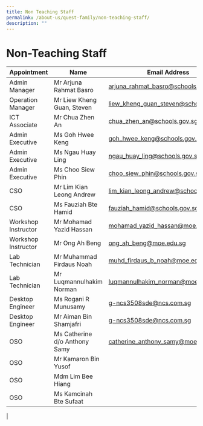 ```yaml
---
title: Non Teaching Staff
permalink: /about-us/quest-family/non-teaching-staff/
description: ""
---
```

Non-Teaching Staff
==================

| Appointment |Name | Email Address |
| -------- | -------- | -------- |
| Admin Manager| Mr Arjuna Rahmat Basro| <a href="mailto: arjuna_rahmat_basro@schools.gov.sg"> arjuna_rahmat_basro@schools.gov.sg</a>      |
| Operation Manager| Mr Liew Kheng Guan, Steven| <a href="mailto: liew_kheng_guan_steven@schools.gov.sg"> liew_kheng_guan_steven@schools.gov.sg</a>      
| ICT Associate|  Mr Chua Zhen An| <a href="mailto: chua_zhen_an@schools.gov.sg"> chua_zhen_an@schools.gov.sg</a>      |
| Admin Executive|  Ms Goh Hwee Keng| <a href="mailto: goh_hwee_keng@schools.gov.sg"> goh_hwee_keng@schools.gov.sg</a>      |
| Admin Executive|  Ms Ngau Huay Ling| <a href="mailto: ngau_huay_ling@schools.gov.sg"> ngau_huay_ling@schools.gov.sg</a>      |
| Admin Executive|  Ms Choo Siew Phin| <a href="mailto: choo_siew_phin@schools.gov.sg"> choo_siew_phin@schools.gov.sg</a>      |
| CSO |  Mr Lim Kian Leong Andrew| <a href="mailto: lim_kian_leong_andrew@schools.gov.sg"> lim_kian_leong_andrew@schools.gov.sg</a>      |
| CSO |  Ms Fauziah Bte Hamid | <a href="mailto: fauziah_hamid@schools.gov.sg"> fauziah_hamid@schools.gov.sg</a>      |
| Workshop Instructor |  Mr Mohamad Yazid Hassan| <a href="mailto: mohamad_yazid_hassan@moe.edu.sg"> mohamad_yazid_hassan@moe.edu.sg</a>      |
| Workshop Instructor |  Mr Ong Ah Beng | <a href="mailto: ong_ah_beng@moe.edu.sg"> ong_ah_beng@moe.edu.sg</a>      |
| Lab Technician|  Mr Muhammad Firdaus Noah| <a href="mailto: muhd_firdaus_b_noah@moe.edu.sg"> muhd_firdaus_b_noah@moe.edu.sg</a>      |
| Lab Technician|  Mr Luqmannulhakim Norman| <a href="mailto: luqmannulhakim_norman@moe.edu.sg"> luqmannulhakim_norman@moe.edu.sg</a>      |
| Desktop Engineer|  Ms Rogani R Munusamy| <a href="mailto: g-ncs3508sde@ncs.com.sg"> g-ncs3508sde@ncs.com.sg</a>      |
 | Desktop Engineer|  Mr Aiman Bin Shamjafri| <a href="mailto: g-ncs3508sde@ncs.com.sg"> g-ncs3508sde@ncs.com.sg</a>      |
| OSO|  Ms Catherine d/o Anthony Samy| <a href="mailto: catherine_anthony_samy@moe.edu.sg"> catherine_anthony_samy@moe.edu.sg</a>      |
| OSO|  Mr Kamaron Bin Yusof| |
| OSO|  Mdm Lim Bee Hiang| |
| OSO|  Ms Kamcinah Bte Sufaat | |
|